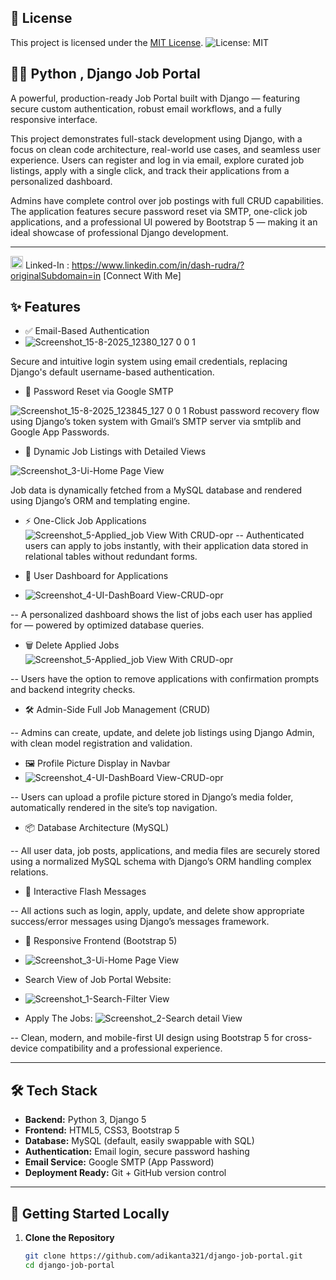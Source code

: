 
## 📄 License

This project is licensed under the [MIT License](LICENSE).
![License: MIT](https://img.shields.io/badge/License-MIT-yellow.svg)

## 🧑‍💼 Python , Django Job Portal

A powerful, production-ready Job Portal built with Django — featuring secure custom authentication, robust email workflows, and a fully responsive interface.

This project demonstrates full-stack development using Django, with a focus on clean code architecture, real-world use cases, and seamless user experience. Users can register and log in via email, explore curated job listings, apply with a single click, and track their applications from a personalized dashboard.

Admins have complete control over job postings with full CRUD capabilities. The application features secure password reset via SMTP, one-click job applications, and a professional UI powered by Bootstrap 5 — making it an ideal showcase of professional Django development.

---
<img width="20" height="20" alt="icons8-linkedin-48" src="https://github.com/user-attachments/assets/9ba1e976-3dce-4d38-8d6a-673266855b5f" /> Linked-In : https://www.linkedin.com/in/dash-rudra/?originalSubdomain=in [Connect With Me]

## ✨ Features

- ✅ Email-Based Authentication
- ![Screenshot_15-8-2025_12380_127 0 0 1](https://github.com/user-attachments/assets/bf65ed9c-a74c-4836-a61b-7ad1a55c5085)

 Secure and intuitive login system using email credentials, replacing Django's default username-based authentication.


- 🔐 Password Reset via Google SMTP

 ![Screenshot_15-8-2025_123845_127 0 0 1](https://github.com/user-attachments/assets/e98c0cc6-a597-4591-a5fd-8014faca58b5)
  Robust password recovery flow using Django’s token system with Gmail’s SMTP server via smtplib and Google App Passwords.



- 📄 Dynamic Job Listings with Detailed Views

 ![Screenshot_3-Ui-Home Page View](https://github.com/user-attachments/assets/c6bde4a6-c1e5-4b96-baa8-95ea702e3c12)

  Job data is dynamically fetched from a MySQL database and rendered using Django’s ORM and templating engine.



- ⚡ One-Click Job Applications
![Screenshot_5-Applied_job View With CRUD-opr](https://github.com/user-attachments/assets/34219f55-95b1-44ce-a1f3-f85e47a0694e)
-- Authenticated users can apply to jobs instantly, with their application data stored in relational tables without redundant forms.


- 🧾 User Dashboard for Applications
- ![Screenshot_4-UI-DashBoard View-CRUD-opr](https://github.com/user-attachments/assets/d4389aeb-a72e-49be-8ef8-a1022a33560e)

-- A personalized dashboard shows the list of jobs each user has applied for — powered by optimized database queries.

- 🗑️ Delete Applied Jobs
![Screenshot_5-Applied_job View With CRUD-opr](https://github.com/user-attachments/assets/95a968e9-ce58-496f-983d-ce283e2e59a2)

-- Users have the option to remove applications with confirmation prompts and backend integrity checks.

- 🛠️ Admin-Side Full Job Management (CRUD)

-- Admins can create, update, and delete job listings using Django Admin, with clean model registration and validation.

- 🖼️ Profile Picture Display in Navbar
- ![Screenshot_4-UI-DashBoard View-CRUD-opr](https://github.com/user-attachments/assets/0b242eed-76c0-4261-9338-66a6331539a8)


-- Users can upload a profile picture stored in Django’s media folder, automatically rendered in the site’s top navigation.

- 📦 Database Architecture (MySQL)

-- All user data, job posts, applications, and media files are securely stored using a normalized MySQL schema with Django’s ORM handling complex relations.

- 💬 Interactive Flash Messages

-- All actions such as login, apply, update, and delete show appropriate success/error messages using Django’s messages framework.

- 📱 Responsive Frontend (Bootstrap 5)
- ![Screenshot_3-Ui-Home Page View](https://github.com/user-attachments/assets/7e068961-6d6f-4e30-aca3-74d1ef475682)
  
- Search View of Job Portal Website:
- ![Screenshot_1-Search-Filter View](https://github.com/user-attachments/assets/24852d2a-3074-422e-9964-2e22e87e07c9)
  
- Apply The Jobs:
![Screenshot_2-Search detail View](https://github.com/user-attachments/assets/7fcffe08-bd8d-4718-9453-725f2513908e)


-- Clean, modern, and mobile-first UI design using Bootstrap 5 for cross-device compatibility and a professional experience.

---

## 🛠 Tech Stack

- **Backend:** Python 3, Django 5
- **Frontend:** HTML5, CSS3, Bootstrap 5
- **Database:** MySQL (default, easily swappable with SQL)
- **Authentication:** Email login, secure password hashing
- **Email Service:** Google SMTP (App Password)
- **Deployment Ready:** Git + GitHub version control

---

## 🚀 Getting Started Locally

1. **Clone the Repository**
   ```bash
   git clone https://github.com/adikanta321/django-job-portal.git
   cd django-job-portal
